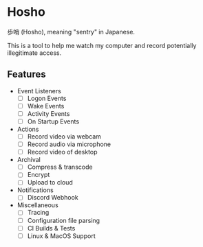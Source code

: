 # Hosho

歩哨 (Hosho), meaning "sentry" in Japanese.

This is a tool to help me watch my computer and record potentially illegitimate access.

## Features

- Event Listeners
  - [ ] Logon Events
  - [ ] Wake Events
  - [ ] Activity Events
  - [ ] On Startup Events
- Actions
  - [ ] Record video via webcam
  - [ ] Record audio via microphone
  - [ ] Record video of desktop
- Archival
  - [ ] Compress & transcode
  - [ ] Encrypt
  - [ ] Upload to cloud
- Notifications
  - [ ] Discord Webhook
- Miscellaneous
  - [ ] Tracing
  - [ ] Configuration file parsing
  - [ ] CI Builds & Tests
  - [ ] Linux & MacOS Support
